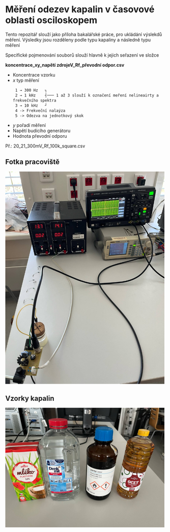 # Měření odezev kapalin v časovové oblasti osciloskopem
Tento repozitář slouží jako příloha bakalářské práce, pro ukládání výslekdů měření.
Výsledky jsou rozděleny podle typu kapaliny a následně typu měření

Specifické pojmenování souborů slouží hlavně k jejich seřazení ve složce

**koncentrace_xy_napětí zdrojeV_Rf_převodní odpor.csv**
- Koncentrace vzorku
- *x* typ měření
  ```
   1 → 300 Hz   ┐
   2 → 1 kHz    ┤─── 1 až 3 slouží k označení meření nelineairty a frekvečního spektra
   3 → 10 kHz   ┘
   4 -> Frekveční nalaýza
   5 -> Odezva na jednotkový skok
  ```
- *y* pořadí měření
- Napětí budícího generátoru
- Hodnota převodní odporu

Př.: 20_21_300mV_Rf_100k_square.csv

## Fotka pracoviště
<img src="Fotky%20z%20měření/Pracovsite2.jpg" alt="Fotka pracoviště" width="500">

## Vzorky kapalin
<img src="Fotky%20z%20měření/Vzorky.jpg" alt="Vzorky kapalin" width="500">
